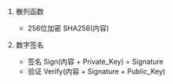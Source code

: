 1. 散列函数
    - 256位加密 SHA256(内容)

2. 数字签名
    - 签名 Sign(内容 + Private_Key) = Signature
    - 验证 Verify(内容 + Signature + Public_Key)